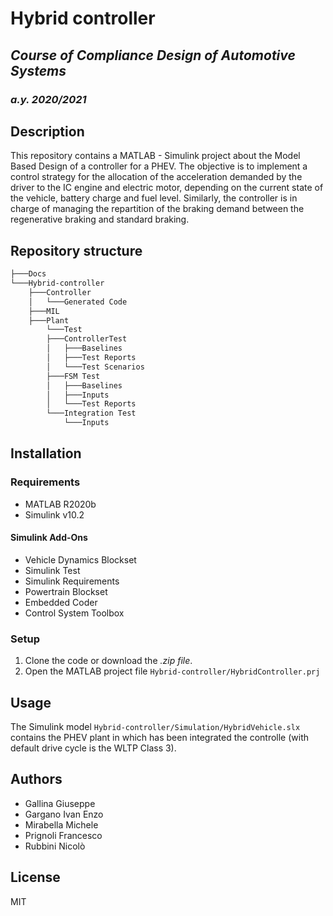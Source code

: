 
# __Hybrid controller__ 
## _Course of Compliance Design of Automotive Systems_
### _a.y. 2020/2021_

## __Description__
This repository contains a MATLAB - Simulink project about the Model Based Design of a controller for a PHEV. The objective is to implement a control strategy for the allocation of the acceleration demanded by the driver to the IC engine and electric motor, depending on the current state of the vehicle, battery charge and fuel level. Similarly, the controller is in charge of managing the repartition of the braking demand between the regenerative braking and standard braking. 

## __Repository structure__
``` bash
├───Docs
└───Hybrid-controller
    ├───Controller
    │   └───Generated Code
    ├───MIL
    ├───Plant
        └───Test
        ├───ControllerTest
        │   ├───Baselines
        │   ├───Test Reports
        │   └───Test Scenarios
        ├───FSM Test
        │   ├───Baselines
        │   ├───Inputs
        │   └───Test Reports
        └───Integration Test
            └───Inputs
```
## __Installation__
### Requirements
- MATLAB R2020b
- Simulink v10.2
#### Simulink Add-Ons 
- Vehicle Dynamics Blockset
- Simulink Test
- Simulink Requirements
- Powertrain Blockset
- Embedded Coder
- Control System Toolbox

### Setup
1. Clone the code or download the _.zip file_. 
2. Open the MATLAB project file `Hybrid-controller/HybridController.prj`

## Usage
The Simulink model `Hybrid-controller/Simulation/HybridVehicle.slx` contains the PHEV plant in which has been integrated the controlle (with default drive cycle is the WLTP Class 3).

## Authors
 - Gallina Giuseppe
 - Gargano Ivan Enzo 
 - Mirabella Michele 
 - Prignoli Francesco 
 - Rubbini Nicolò 

## License
MIT



